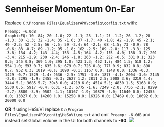 # Sennheiser Momentum On-Ear
Replace `C:\Program Files\EqualizerAPO\config\config.txt` with:
```
Preamp: -6.0dB
GraphicEQ: 10 -84; 20 -1.0; 22 -1.1; 23 -1.1; 25 -1.2; 26 -1.2; 28 -1.3; 30 -1.3; 32 -1.4; 35 -1.6; 37 -1.7; 40 -1.8; 42 -1.9; 45 -2.1; 49 -2.3; 52 -2.5; 56 -2.5; 59 -2.4; 64 -2.1; 68 -1.5; 73 -0.9; 78 -0.6; 83 -0.7; 89 -1.2; 95 -1.8; 102 -2.5; 109 -2.8; 117 -3.3; 125 -3.8; 134 -4.2; 143 -4.4; 153 -4.5; 164 -4.2; 175 -4.0; 188 -3.7; 201 -3.4; 215 -2.9; 230 -2.4; 246 -1.8; 263 -1.2; 282 -0.5; 301 0.1; 323 0.5; 345 0.8; 369 1.0; 395 1.0; 423 1.3; 452 1.5; 484 1.5; 518 1.2; 554 1.0; 593 0.7; 635 0.6; 679 0.7; 726 0.8; 777 0.9; 832 0.8; 890 0.7; 952 0.3; 1019 -0.0; 1090 -0.1; 1167 0.0; 1248 0.0; 1336 -0.3; 1429 -0.7; 1529 -1.4; 1636 -2.5; 1751 -3.6; 1873 -4.1; 2004 -3.6; 2145 -2.8; 2295 -1.9; 2455 -0.3; 2627 1.2; 2811 2.5; 3008 3.6; 3219 4.4; 3444 5.1; 3685 5.7; 3943 6.0; 4219 6.0; 4514 5.2; 4830 1.5; 5168 0.9; 5530 0.5; 5917 -0.4; 6331 -1.2; 6775 -1.6; 7249 -2.0; 7756 -2.1; 8299 -2.7; 8880 -3.9; 9502 -4.1; 10167 -1.9; 10879 -0.0; 11640 0.0; 12455 0.0; 13327 0.0; 14260 0.0; 15258 0.0; 16326 0.0; 17469 0.0; 18692 0.0; 20000 0.0
```
**OR** if using HeSuVi replace `C:\Program Files\EqualizerAPO\config\HeSuVi\eq.txt` and omit `Preamp: -6.0dB` and instead set Global volume in the UI for both channels to **-60**.
![](https://raw.githubusercontent.com/jaakkopasanen/AutoEq/master/results/Sonoma%20Model%20One/innerfidelity/onear/Sennheiser%20Momentum%20On-Ear/Sennheiser%20Momentum%20On-Ear.png)